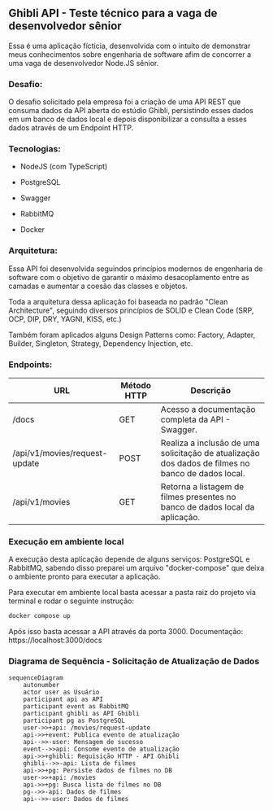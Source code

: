 ## Ghibli API - Teste técnico para a vaga de desenvolvedor sênior

Essa é uma aplicação fícticia, desenvolvida com o intuíto de demonstrar meus conhecimentos sobre engenharia de software afim de concorrer a uma vaga de desenvolvedor Node.JS sênior.



### Desafio:

O desafio solicitado pela empresa foi a criação de uma API REST que consuma dados da API aberta do estúdio Ghibli, persistindo esses dados em um banco de dados local e depois disponibilizar a consulta a esses dados através de um Endpoint HTTP.



### Tecnologias:

- NodeJS (com TypeScript)

- PostgreSQL

- Swagger

- RabbitMQ

- Docker



### Arquitetura:

Essa API foi desenvolvida seguindos princípios modernos de engenharia de software com o objetivo de garantir o máximo desacoplamento entre as camadas e aumentar a coesão das classes e objetos.

Toda a arquitetura dessa aplicação foi baseada no padrão "Clean Architecture", seguindo diversos princípios de SOLID e Clean Code (SRP, OCP, DIP, DRY, YAGNI, KISS, etc.)

Também foram aplicados alguns Design Patterns como: Factory, Adapter, Builder, Singleton, Strategy, Dependency Injection, etc.



### Endpoints:

| URL                           | Método HTTP | Descrição                                                                                         |
| ----------------------------- | ----------- | ------------------------------------------------------------------------------------------------- |
| /docs                         | GET         | Acesso a documentação completa da API - Swagger.                                                  |
| /api/v1/movies/request-update | POST        | Realiza a inclusão de uma solicitação de atualização dos dados de filmes no banco de dados local. |
| /api/v1/movies                | GET         | Retorna a listagem de filmes presentes no banco de dados local da aplicação.                      |



### Execução em ambiente local

A execução desta aplicação depende de alguns serviços: PostgreSQL e RabbitMQ, sabendo disso preparei um arquivo "docker-compose" que deixa o ambiente pronto para executar a aplicação.

Para executar em ambiente local basta acessar a pasta raiz do projeto via terminal e rodar o seguinte instrução:

```bash
docker compose up
```

Após isso basta acessar a API através da porta 3000. 
Documentação: https://localhost:3000/docs



### Diagrama de Sequência - Solicitação de Atualização de Dados

```mermaid
sequenceDiagram
    autonumber
    actor user as Usuário
    participant api as API
    participant event as RabbitMQ
    participant ghibli as API Ghibli
    participant pg as PostgreSQL
    user->>+api: /movies/request-update
    api->>+event: Publica evento de atualização
    api-->>-user: Mensagem de sucesso
    event-->>api: Consome evento de atualização
    api->>+ghibli: Requisição HTTP - API Ghibli
    ghibli-->>-api: Lista de filmes
    api->>+pg: Persiste dados de filmes no DB
    user->>+api: /movies
    api->>+pg: Busca lista de filmes no DB
    pg-->>-api: Dados de filmes
    api-->>-user: Dados de filmes
```


